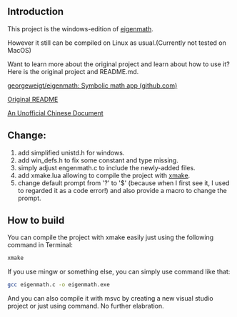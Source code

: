 ## Introduction

This project is the windows-edition of [eigenmath](https://github.com/georgeweigt/eigenmath).

However it still can be compiled on Linux as usual.(Currently not tested on MacOS)

Want to learn more about the original project and learn about how to use it? Here is the original project and README.md.

[georgeweigt/eigenmath: Symbolic math app (github.com)](https://github.com/georgeweigt/eigenmath)

[Original README](./ORIGINAL_README.md)

[An Unofficial Chinese Document](https://jerkwin.github.io/2021/10/21/Eigenmath%E5%87%BD%E6%95%B0%E8%AF%B4%E6%98%8E/#absx-x%E7%9A%84%E7%BB%9D%E5%AF%B9%E5%80%BC%E6%88%96%E5%90%91%E9%87%8Fx%E7%9A%84%E9%95%BF%E5%BA%A6)

## Change:

1. add simplified unistd.h for windows.
2. add win_defs.h to fix some constant and type missing.
3. simply adjust engenmath.c to include the newly-added files.
4. add xmake.lua allowing to compile the project with [xmake](https://github.com/xmake-io/xmake).
5. change default prompt from '?' to '$' (because when I first see it, I used to regarded it as a code error!) and also provide a macro to change the prompt.

## How to build

You can compile the project with xmake easily just using the following command in Terminal:

```bash
xmake
```

If you use mingw or something else, you can simply use command like that:

```bash
gcc eigenmath.c -o eigenmath.exe
```

And you can also compile it with msvc by creating a new visual studio project or just using command. No further elabration.
